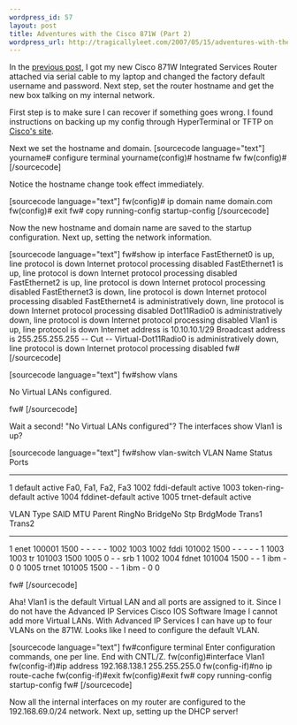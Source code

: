 ```yaml
--- 
wordpress_id: 57
layout: post
title: Adventures with the Cisco 871W (Part 2)
wordpress_url: http://tragicallyleet.com/2007/05/15/adventures-with-the-cisco-871w-part-2/
---
```

In the <a href="http://tragicallyleet.com/2007/05/10/adventures-with-the-cisco-871w-part-1/">previous post</a>, I got my new Cisco 871W Integrated Services Router attached via serial cable to my laptop and changed the factory default username and password.  Next step, set the router hostname and get the new box talking on my internal network.

First step is to make sure I can recover if something goes wrong.  I found instructions on backing up my config through HyperTerminal or TFTP on <a href="http://www.cisco.com/en/US/products/sw/iosswrel/ps1835/products_tech_note09186a008020260d.shtml">Cisco's site</a>.

Next we set the hostname and domain.
[sourcecode language="text"]
yourname# configure terminal
yourname(config)# hostname fw
fw(config)#
[/sourcecode]

Notice the hostname change took effect immediately.

[sourcecode language="text"]
fw(config)# ip domain name domain.com
fw(config)# exit
fw# copy running-config startup-config
[/sourcecode]

Now the new hostname and domain name are saved to the startup configuration.  Next up, setting the network information.

[sourcecode language="text"]
fw#show ip interface
FastEthernet0 is up, line protocol is down
  Internet protocol processing disabled
FastEthernet1 is up, line protocol is down
  Internet protocol processing disabled
FastEthernet2 is up, line protocol is down
  Internet protocol processing disabled
FastEthernet3 is down, line protocol is down
  Internet protocol processing disabled
FastEthernet4 is administratively down, line protocol is down
  Internet protocol processing disabled
Dot11Radio0 is administratively down, line protocol is down
  Internet protocol processing disabled
Vlan1 is up, line protocol is down
  Internet address is 10.10.10.1/29
  Broadcast address is 255.255.255.255
  -- Cut --
Virtual-Dot11Radio0 is administratively down, line protocol is down
  Internet protocol processing disabled
fw#
[/sourcecode]

[sourcecode language="text"]
fw#show vlans 

No Virtual LANs configured.

fw#
[/sourcecode]

Wait a second!  "No Virtual LANs configured"?   The interfaces show Vlan1 is up?

[sourcecode language="text"]
fw#show vlan-switch
VLAN Name                             Status    Ports
---- -------------------------------- --------- -------------------------------
1    default                          active    Fa0, Fa1, Fa2, Fa3
1002 fddi-default                     active
1003 token-ring-default               active
1004 fddinet-default                  active
1005 trnet-default                    active    

VLAN Type  SAID       MTU   Parent RingNo BridgeNo Stp  BrdgMode Trans1 Trans2
---- ----- ---------- ----- ------ ------ -------- ---- -------- ------ ------
1    enet  100001     1500  -      -      -        -    -        1002   1003
1002 fddi  101002     1500  -      -      -        -    -        1      1003
1003 tr    101003     1500  1005   0      -        -    srb      1      1002
1004 fdnet 101004     1500  -      -      1        ibm  -        0      0
1005 trnet 101005     1500  -      -      1        ibm  -        0      0   

fw#
[/sourcecode]

Aha!  Vlan1 is the default Virtual LAN and all ports are assigned to it.  Since I do not have the Advanced IP Services Cisco IOS Software Image I cannot add more Virtual LANs.  With Advanced IP Services I can have up to four VLANs on the 871W.  Looks like I need to configure the default VLAN.

[sourcecode language="text"]
fw#configure terminal
Enter configuration commands, one per line.  End with CNTL/Z.
fw(config)#interface Vlan1
fw(config-if)#ip address 192.168.138.1 255.255.255.0
fw(config-if)#no ip route-cache
fw(config-if)#exit
fw(config)#exit
fw# copy running-config startup-config
fw#
[/sourcecode]

Now all the internal interfaces on my router are configured to the 192.168.69.0/24 network.  Next up, setting up the DHCP server!
